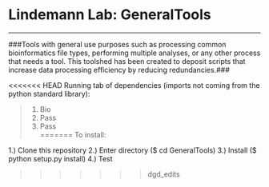 # Lindemann Lab: GeneralTools  
---

###Tools with general use purposes such as processing common bioinformatics file types, performing multiple analyses, or any other process that needs a tool. This toolshed has been created to deposit scripts that increase data processing efficiency by reducing redundancies.###

<<<<<<< HEAD
Running tab of dependencies (imports not coming from the python standard library):  
>1. Bio  
>2. Pass  
>3. Pass  
=======
To install:

1.) Clone this repository
2.) Enter directory ($ cd GeneralTools)
3.) Install ($ python setup.py install)
4.) Test
>>>>>>> dgd_edits

